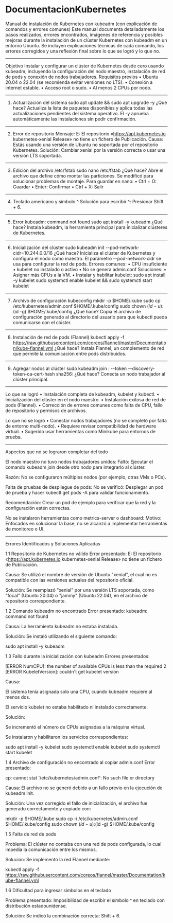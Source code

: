# DocumentacionKubernetes
Manual de instalación de Kubernetes con kubeadm (con explicación de comandos y errores comunes)
Este manual documenta detalladamente los pasos realizados, errores encontrados, imágenes de referencia y posibles mejoras durante la instalación de un clúster Kubernetes con kubeadm en un entorno Ubuntu. Se incluyen explicaciones técnicas de cada comando, los errores corregidos y una reflexión final sobre lo que se logró y lo que no.
________________________________________
Objetivo
Instalar y configurar un clúster de Kubernetes desde cero usando kubeadm, incluyendo la configuración del nodo maestro, instalación de red de pods y conexión de nodos trabajadores.
Requisitos previos
•	Ubuntu 20.04 o 22.04 (se recomienda evitar versiones no LTS).
•	Conexión a internet estable.
•	Acceso root o sudo.
•	Al menos 2 CPUs por nodo.
________________________________________
1. Actualización del sistema
sudo apt update && sudo apt upgrade -y
¿Qué hace?
Actualiza la lista de paquetes disponibles y aplica todas las actualizaciones pendientes del sistema operativo. El -y aprueba automáticamente las instalaciones sin pedir confirmación.
________________________________________
2. Error de repositorio
Mensaje:
E: El repositorio «https://apt.kubernetes.io kubernetes-xenial Release» no tiene un fichero de Publicación.
Causa: Estás usando una versión de Ubuntu no soportada por el repositorio Kubernetes.
Solución: Cambiar xenial por la versión correcta o usar una versión LTS soportada.
________________________________________
3. Edición del archivo /etc/fstab
sudo nano /etc/fstab
¿Qué hace?
Abre el archivo que define cómo montar las particiones. Se modificó para solucionar problemas de montaje.
Para guardar en nano:
•	Ctrl + O: Guardar
•	Enter: Confirmar
•	Ctrl + X: Salir
________________________________________
4. Teclado americano y símbolo ^
Solución para escribir ^: Presionar Shift + 6.
________________________________________
5. Error kubeadm: command not found
sudo apt install -y kubeadm
¿Qué hace?
Instala kubeadm, la herramienta principal para inicializar clústeres de Kubernetes.
________________________________________
6. Inicialización del clúster
sudo kubeadm init --pod-network-cidr=10.244.0.0/16
¿Qué hace?
Inicializa el clúster de Kubernetes y configura el nodo como maestro. El parámetro --pod-network-cidr se usa para configurar la red de pods.
Errores comunes:
•	CPU insuficiente
•	kubelet no instalado o activo
•	No se genera admin.conf
Soluciones:
•	Asignar más CPUs a la VM.
•	Instalar y habilitar kubelet:
sudo apt install -y kubelet
sudo systemctl enable kubelet && sudo systemctl start kubelet
________________________________________
7. Archivo de configuración kubeconfig
mkdir -p $HOME/.kube
sudo cp /etc/kubernetes/admin.conf $HOME/.kube/config
sudo chown $(id -u):$(id -g) $HOME/.kube/config
¿Qué hace?
Copia el archivo de configuración generado al directorio del usuario para que kubectl pueda comunicarse con el clúster.
________________________________________
8. Instalación de red de pods (Flannel)
kubectl apply -f https://raw.githubusercontent.com/coreos/flannel/master/Documentation/kube-flannel.yml
¿Qué hace? Instala Flannel, un complemento de red que permite la comunicación entre pods distribuidos.
________________________________________
9. Agregar nodos al clúster
sudo kubeadm join <IP-MASTER>:<PORT> --token <TOKEN> --discovery-token-ca-cert-hash sha256:<HASH>
¿Qué hace? Conecta un nodo trabajador al clúster principal.
________________________________________
Lo que se logró
•	Instalación completa de kubeadm, kubelet y kubectl.
•	Inicialización del clúster en el nodo maestro.
•	Instalación exitosa de red de pods (Flannel).
•	Corrección de errores comunes como falta de CPU, fallo de repositorio y permisos de archivos.


Lo que no se logró 
•	Conectar nodos trabajadores (no se completó por falta de entorno multi-nodo).
•	Requiere revisar compatibilidad de hardware virtual.
•	Sugerido usar herramientas como Minikube para entornos de prueba.
________________________________________________
Aspectos que no se lograron completar del todo

 El nodo maestro no tuvo nodos trabajadores unidos:
Faltó: Ejecutar el comando kubeadm join desde otro nodo para integrarlo al clúster.

Razón: No se configuraron múltiples nodos (por ejemplo, otras VMs o PCs).

Falta de pruebas de despliegue de pods:
No se verificó: Desplegar un pod de prueba y hacer kubectl get pods -A para validar funcionamiento.

Recomendación: Crear un pod de ejemplo para verificar que la red y la configuración estén correctas.

No se instalaron herramientas como metrics-server o dashboard:
Motivo: Enfocados en solucionar la base, no se alcanzó a implementar herramientas de monitoreo o UI.
________________________________________________
Errores Identificados y Soluciones Aplicadas

1.1 Repositorio de Kubernetes no válido
Error presentado:
E: El repositorio «https://apt.kubernetes.io kubernetes-xenial Release» no tiene un fichero de Publicación.

Causa: Se utilizó el nombre de versión de Ubuntu "xenial", el cual no es compatible con las versiones actuales del repositorio oficial.

Solución: Se reemplazó "xenial" por una versión LTS soportada, como "focal" (Ubuntu 20.04) o "jammy" (Ubuntu 22.04), en el archivo de repositorio correspondiente.

1.2 Comando kubeadm no encontrado
Error presentado:
kubeadm: command not found

Causa: La herramienta kubeadm no estaba instalada.

Solución: Se instaló utilizando el siguiente comando:

sudo apt install -y kubeadm

1.3 Fallo durante la inicialización con kubeadm
Errores presentados:

[ERROR NumCPU]: the number of available CPUs is less than the required 2
[ERROR KubeletVersion]: couldn't get kubelet version

Causa:

El sistema tenía asignada solo una CPU, cuando kubeadm requiere al menos dos.

El servicio kubelet no estaba habilitado ni instalado correctamente.

Solución:

Se incrementó el número de CPUs asignadas a la máquina virtual.

Se instalaron y habilitaron los servicios correspondientes:

sudo apt install -y kubelet
sudo systemctl enable kubelet
sudo systemctl start kubelet

1.4 Archivo de configuración no encontrado al copiar admin.conf
Error presentado:

cp: cannot stat '/etc/kubernetes/admin.conf': No such file or directory

Causa: El archivo no se generó debido a un fallo previo en la ejecución de kubeadm init.

Solución: Una vez corregido el fallo de inicialización, el archivo fue generado correctamente y copiado con:

mkdir -p $HOME/.kube
sudo cp -i /etc/kubernetes/admin.conf $HOME/.kube/config
sudo chown $(id -u):$(id -g) $HOME/.kube/config

1.5 Falta de red de pods

Problema: El clúster no contaba con una red de pods configurada, lo cual impedía la comunicación entre los mismos.

Solución: Se implementó la red Flannel mediante:

kubectl apply -f https://raw.githubusercontent.com/coreos/flannel/master/Documentation/kube-flannel.yml

1.6 Dificultad para ingresar símbolos en el teclado

Problema presentado: Imposibilidad de escribir el símbolo ^ en teclado con distribución estadounidense.

Solución: Se indicó la combinación correcta: Shift + 6.
